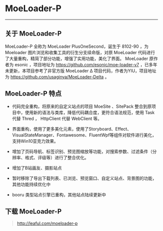 # MoeLoader-P

***

## 关于 MoeLoader-P 

MoeLoader-P 全称为 MoeLoader PlusOneSecond，诞生于 8102-90 ，为 Moeloader 图片浏览和收集工具的衍生分支续命版，对原 MoeLoader 代码进行了大量重构，精简了部分功能，增强了实用功能，美化了界面。 MoeLoader 原作者为 esonic ，项目地址为 https://github.com/esonic/moe-loader-v7 ，已多年未更新，本项目参考了非官方版 MoeLoader Δ 项目代码，作者为YIU，项目地址为 https://github.com/usaginya/MoeLoader-Delta 。

## MoeLoader-P 特点

- 代码完全重构，将原来的自定义站点的项目 MoeSite 、SitePack 整合到原项目中，使用新的语法与类库，降低代码耦合度，更符合语法规范，使用 Task 代替 Thred ， HttpClient 代替 WebClient 等。

- 界面重构，使用了更多美化元素，使用了Storyboard、Effect、VisualStateManager、Fontawesome、FluentWpf等组件对软件进行美化，支持Win10亚克力效果。

- 增加了页码导航、标签识别、预览图缩放等功能，对搜索参数、过滤条件（分辨率、格式、评级等）进行了整合优化。

- 增加了B站画友、摄影站点

- 暂时移除了导出下载列表、已浏览、预览窗口、自定义站点、背景图的功能，其他功能持续优化中

- booru 类型站点引擎已重构，其他站点陆续更新中

## 下载 MoeLoader-P

> http://leaful.com/moeloader-p

